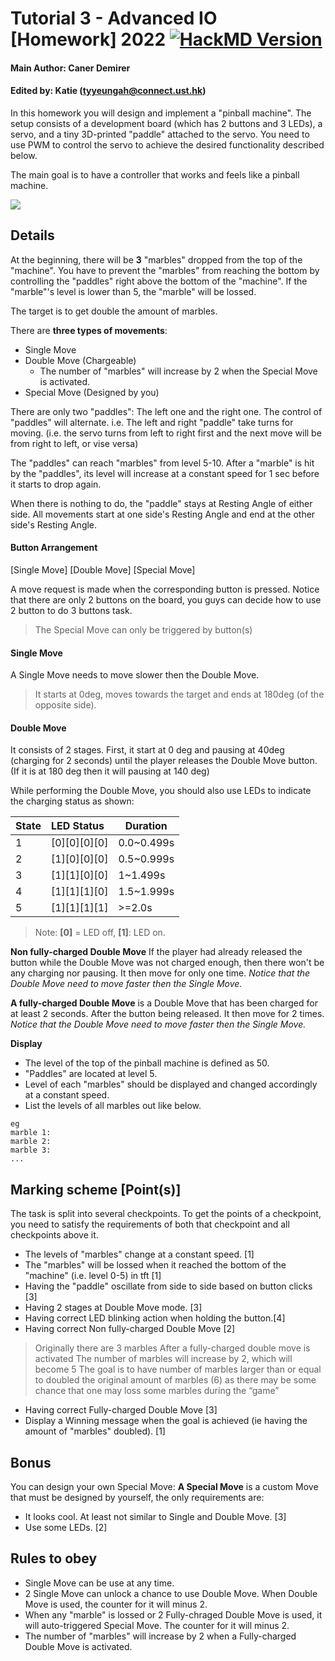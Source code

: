 # Tutorial 3 - Advanced IO [Homework] 2022  [![HackMD Version](https://img.shields.io/badge/Made%20with-Markdown-1f425f.svg)](https://hackmd.io/zcMz8GtfSZexMdASsvutcQ?view)

#### Main Author: Caner Demirer

#### Edited by: Katie (tyyeungah@connect.ust.hk)

In this homework you will design and implement a "pinball machine". The setup consists of a development board (which has 2 buttons and 3 LEDs), a servo, and a tiny 3D-printed "paddle" attached to the servo. You need to use PWM to control the servo to achieve the desired functionality described below. 

The main goal is to have a controller that works and feels like a pinball machine.

![](https://is5-ssl.mzstatic.com/image/thumb/PurpleSource126/v4/f0/6c/33/f06c3301-e1d8-5d59-f9cb-fc20ef899a84/3a673c74-5075-4411-b982-23dde810c0bb_Williams_Pinball_Indiana_Jones_Pinball_12.9.png/576x768bb.png)

## Details
At the beginning, there will be **3** "marbles" dropped from the top of the "machine". You have to prevent the "marbles" from reaching the bottom by controlling the "paddles" right above the bottom of the "machine". If the "marble"'s level is lower than 5, the "marble" will be lossed.

The target is to get double the amount of marbles. 

There are **three types of movements**: 
 - Single Move
 - Double Move (Chargeable)
      - The number of "marbles" will increase by 2 when the Special Move is activated.
 - Special Move (Designed by you)
 

There are only two "paddles": The left one and the right one. The control of "paddles" will alternate. i.e. The left and right "paddle" take turns for moving. (i.e. the servo turns from left to right first and the next move will be from right to left, or vise versa)

The "paddles" can reach "marbles" from level 5-10. After a "marble" is hit by the "paddles", its level will increase at a constant speed for 1 sec before it starts to drop again.

When there is nothing to do, the "paddle" stays at Resting Angle of either side. All movements start at one side's Resting Angle and end at the other side's Resting Angle.


#### Button Arrangement
[Single Move] [Double Move] [Special Move]

A move request is made when the corresponding button is pressed. Notice that there are only 2 buttons on the board, you guys can decide how to use 2 button to do 3 buttons task.
> The Special Move can only be triggered by button(s)

#### Single Move
A Single Move needs to move slower then the Double Move.

> It starts at 0deg, moves towards the target and ends at 180deg (of the opposite side).

#### Double Move
It consists of 2 stages. First, it start at 0 deg and pausing at 40deg (charging for 2 seconds) until the player releases the Double Move button. (If it is at 180 deg then it will pausing at 140 deg)

While performing the Double Move, you should also use LEDs to indicate the charging status as shown:

| State | LED Status | Duration |
| ----- |:---------- | -------- |
| 1     | [0][0][0][0]  | 0.0~0.499s     |
| 2     | [1][0][0][0]  | 0.5~0.999s     |
| 3     | [1][1][0][0]  | 1~1.499s     |
| 4     | [1][1][1][0]  | 1.5~1.999s     |
| 5     | [1][1][1][1]  | >=2.0s     |

> Note: **[0]** = LED off, **[1]**: LED on.

**Non fully-charged Double Move**
If the player had already released the button while the Double Move was not charged enough, then there won't be any charging nor pausing. It then move for only one time. 
*Notice that the Double Move need to move faster then the Single Move.*

**A fully-charged Double Move** is a Double Move that has been charged for at least 2 seconds. After the button being released. It then move for 2 times. 
*Notice that the Double Move need to move faster then the Single Move.*

**Display**
* The level of the top of the pinball machine is defined as 50.
* "Paddles" are located at level 5.
* Level of each "marbles" should be displayed and changed accordingly at a constant speed.
* List the levels of all marbles out like below. 
```
eg
marble 1:
marble 2:
marble 3:
...
```

## Marking scheme [Point(s)]
The task is split into several checkpoints. To get the points of a checkpoint, you need to satisfy the requirements of both that checkpoint and all checkpoints above it. 

*  The levels of "marbles" change at a constant speed. [1]
*  The "marbles" will be lossed when it reached the bottom of the "machine" (i.e. level 0-5) in tft [1]
*  Having the "paddle" oscillate from side to side based on button clicks [3]
*  Having 2 stages at Double Move mode. [3]
*  Having correct LED blinking action when holding the button.[4] 
*  Having correct Non fully-charged Double Move [2]
>Originally there are 3 marbles
After a fully-charged double move is activated
The number of marbles will increase by 2,
which will become 5
The goal is to have number of marbles larger than or equal to doubled the original amount of marbles (6)
as there may be some chance that one may loss some marbles during the “game”
*  Having correct Fully-charged Double Move [3]
*  Display a Winning message when the goal is achieved (ie having the amount of "marbles" doubled). [1]

## Bonus
You can design your own Special Move:
**A Special Move** is a custom Move that must be designed by yourself, the only requirements are:
- It looks cool. At least not similar to Single and Double Move. [3]
- Use some LEDs. [2]

## Rules to obey
- Single Move can be use at any time.
- 2 Single Move can unlock a chance to use Double Move. When Double Move is used, the counter for it will minus 2.
- When any "marble" is lossed or 2 Fully-chraged Double Move is used, it will auto-triggered Special Move. The counter for it will minus 2.
- The number of "marbles" will increase by 2 when a Fully-charged Double Move is activated.
